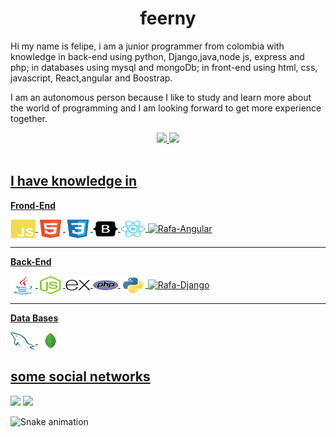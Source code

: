 <div>
  <h1 align="center">feerny</h1>
  <p>Hi my name is felipe, i am a junior programmer from colombia with knowledge in back-end using python, Django,java,node js, express and php; in databases using mysql and mongoDb; in front-end using html, css, javascript, React,angular and Boostrap.</p>
  <p>I am an autonomous person because I like to study and learn more about the world of programming and I am looking forward to get more experience together.</p>
</div>


<div align="center">
  <a href="https://github.com/feerny">
  <img height="160em" src="https://github-readme-stats.vercel.app/api?username=feerny&show_icons=true&theme=tokyonight"/>
  <img height="160em" src="https://github-readme-stats.vercel.app/api/top-langs/?username=feerny&layout=compact&theme=tokyonight"/>
</div>

<div style="display: inline_block"><br>
  <h2>I have knowledge in</h2>
  <p><b>Frond-End</b></p>
  <img align="center" alt="Rafa-Js" height="30" width="40" src="https://raw.githubusercontent.com/devicons/devicon/master/icons/javascript/javascript-plain.svg">
  <img align="center" alt="Rafa-HTML" height="30" width="40" src="https://raw.githubusercontent.com/devicons/devicon/master/icons/html5/html5-original.svg">
  <img align="center" alt="Rafa-CSS" height="30" width="40" src="https://raw.githubusercontent.com/devicons/devicon/master/icons/css3/css3-original.svg">
  <img align="center" alt="Rafa-bootstrap" height="30" width="40" src="https://raw.githubusercontent.com/devicons/devicon/master/icons/bootstrap/bootstrap-plain.svg">
  <img align="center" alt="Rafa-React" height="30" width="40" src="https://raw.githubusercontent.com/devicons/devicon/master/icons/react/react-original.svg">
  <img align="center" alt="Rafa-Angular" height="30" width="30" src="https://cdn.icon-icons.com/icons2/2699/PNG/512/angular_logo_icon_169595.png">
  <hr>
  <p><b>Back-End</b></p>
  <img align="center" alt="Rafa-Java" height="30" width="40" src="https://raw.githubusercontent.com/devicons/devicon/master/icons/java/java-original.svg">
  <img align="center" alt="Rafa-NodeJs" height="30" width="40" src="https://raw.githubusercontent.com/devicons/devicon/master/icons/nodejs/nodejs-original.svg">
  <img align="center" alt="Rafa-Express" height="30" width="40" src="https://raw.githubusercontent.com/devicons/devicon/master/icons/express/express-original.svg">  
  <img align="center" alt="Rafa-Php" height="30" width="40" src="https://raw.githubusercontent.com/devicons/devicon/master/icons/php/php-original.svg">
  <img align="center" alt="Rafa-Python" height="30" width="40" src="https://raw.githubusercontent.com/devicons/devicon/master/icons/python/python-original.svg">
  <img align="center" alt="Rafa-Django" height="40" width="40" src="https://icon-library.com/images/django-icon/django-icon-0.jpg">  
  <hr>
  <p><b>Data Bases</b></p>
  <img align="center" alt="Rafa-Mysql" height="30" width="40" src="https://raw.githubusercontent.com/devicons/devicon/master/icons/mysql/mysql-original.svg">
  <img align="center" alt="Rafa-Mongodb" height="30" width="40" src="https://raw.githubusercontent.com/devicons/devicon/master/icons/mongodb/mongodb-original.svg">
  

</div>



<div> 
  <h2>some social networks</h2>
  <a href="https://www.instagram.com/ferrer_343/" target="_blank"><img src="https://img.shields.io/badge/-Instagram-%23E4405F?style=for-the-badge&logo=instagram&logoColor=white" target="_blank"></a>
  <a href = "mailto:luisfpe19@gmail.com"><img src="https://img.shields.io/badge/-Gmail-%23333?style=for-the-badge&logo=gmail&logoColor=white" target="_blank"></a>

  ![Snake animation](https://github.com/feerny/feerny/blob/output/github-contribution-grid-snake.svg)
</div>
  

